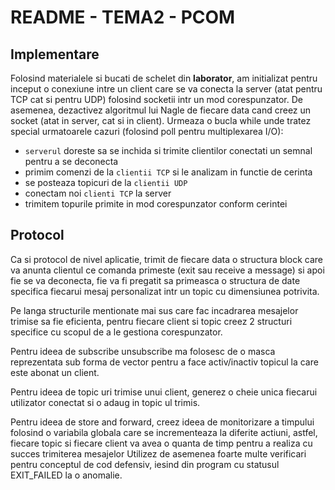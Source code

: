 # README - TEMA2 - PCOM

## Implementare
Folosind materialele si bucati de schelet din **laborator**,
am initializat pentru inceput o conexiune intre un client
care se va conecta la server (atat pentru TCP cat si pentru
UDP) folosind socketii intr un mod corespunzator.
De asemenea, dezactivez algoritmul lui Nagle de fiecare
data cand creez un socket (atat in server, cat si in client).
Urmeaza o bucla while unde tratez special urmatoarele
cazuri (folosind poll pentru multiplexarea I/O):
  - `serverul` doreste sa se inchida si trimite clientilor
conectati un semnal pentru a se deconecta
  - primim comenzi de la `clientii TCP` si le analizam in
functie de cerinta
  - se posteaza topicuri de la `clientii UDP`
  - conectam noi `clienti TCP` la server
  - trimitem topurile primite in mod corespunzator conform
cerintei

## Protocol
Ca si protocol de nivel aplicatie, trimit de fiecare data
o structura block care va anunta clientul ce comanda primeste
(exit sau receive a message) si apoi fie se va deconecta, fie
va fi pregatit sa primeasca o structura de date specifica
fiecarui mesaj personalizat intr un topic cu dimensiunea potrivita.

Pe langa structurile mentionate mai sus care fac incadrarea
mesajelor trimise sa fie eficienta, pentru fiecare client si 
topic creez 2 structuri specifice cu scopul de a le gestiona
corespunzator.

Pentru ideea de subscribe unsubscribe ma folosesc de o masca
reprezentata sub forma de vector pentru a face activ/inactiv
topicul la care este abonat un client.

Pentru ideea de topic uri trimise unui client, generez o cheie
unica fiecarui utilizator conectat si o adaug in topic ul trimis.

Pentru ideea de store and forward, creez ideea de monitorizare
a timpului folosind o variabila globala care se incrementeaza la
diferite actiuni, astfel, fiecare topic si fiecare client va avea
o quanta de timp pentru a realiza cu succes trimiterea mesajelor
Utilizez de asemenea foarte multe verificari pentru conceptul de
cod defensiv, iesind din program cu statusul EXIT_FAILED la o
anomalie.
